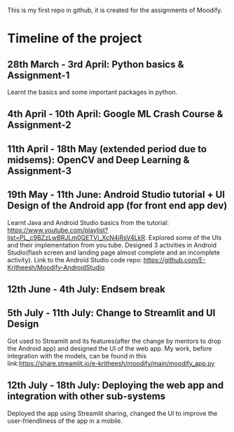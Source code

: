This is my first repo in github, it is created for the assignments of Moodify.

# Timeline of the project
## 28th March - 3rd April: Python basics & Assignment-1
Learnt the basics and some important packages in python. 

## 4th April - 10th April: Google ML Crash Course & Assignment-2

## 11th April - 18th May (extended period due to midsems): OpenCV and Deep Learning & Assignment-3

## 19th May - 11th June: Android Studio tutorial + UI Design of the Android app (for front end app dev)
Learnt Java and Android Studio basics from the tutorial: https://www.youtube.com/playlist?list=PL_c9BZzLwBRJLm0QETVj_XcN4jRsV4LkR.
Explored some of the UIs and their implementation from you tube.
Designed 3 activities in Android Studio(flash screen and landing page almost complete and an incomplete activity).
Link to the Android Studio code repo: https://github.com/E-Kritheesh/Moodify-AndroidStudio

## 12th June - 4th July: Endsem break

## 5th July - 11th July: Change to Streamlit and UI Design
Got used to Streamlit and its features(after the change by mentors to drop the Android app) and designed the UI of the web app.
My work, before integration with the models, can be found in this link:https://share.streamlit.io/e-kritheesh/moodify/main/moodify_app.py

## 12th July - 18th July: Deploying the web app and integration with other sub-systems
Deployed the app using Streamlit sharing, changed the UI to improve the user-friendliness of the app in a mobile.
